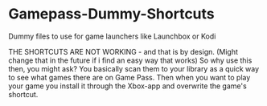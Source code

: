 # Gamepass-Dummy-Shortcuts
Dummy files to use for game launchers like Launchbox or Kodi

THE SHORTCUTS ARE NOT WORKING - and that is by design. (Might change that in the future if i find an easy way that works)
So why use this then, you might ask?
You basically scan them to your library as a quick way to see what games there are on Game Pass.
Then when you want to play your game you install it through the Xbox-app and overwrite the game's shortcut.
